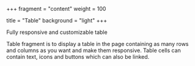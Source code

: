 +++
fragment = "content"
weight = 100

title = "Table"
background = "light"
+++

Fully responsive and customizable table

<!--more-->

Table fragment is to display a table in the page containing as many rows and
columns as you want and make them responsive. Table cells can contain text,
icons and buttons which can also be linked.
